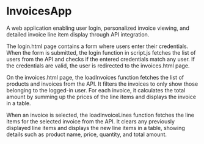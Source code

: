 # InvoicesApp
A web application enabling user login, personalized invoice viewing, and detailed invoice line item display through API integration.


The login.html page contains a form where users enter their credentials.
When the form is submitted, the login function in script.js fetches the list of users from the API and checks if the entered credentials match any user.
If the credentials are valid, the user is redirected to the invoices.html page.

On the invoices.html page, the loadInvoices function fetches the list of products and invoices from the API.
It filters the invoices to only show those belonging to the logged-in user.
For each invoice, it calculates the total amount by summing up the prices of the line items and displays the invoice in a table.

When an invoice is selected, the loadInvoiceLines function fetches the line items for the selected invoice from the API.
It clears any previously displayed line items and displays the new line items in a table, showing details such as product name, price, quantity, and total amount.
